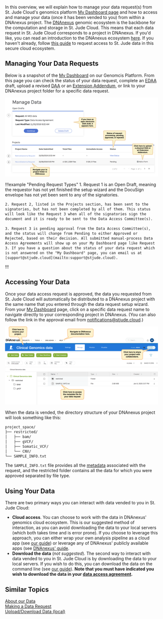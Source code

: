 In this overview, we will explain how to manage your data request(s) from St. Jude Cloud's genomics platform [My Dashboard page](https://platform.stjude.cloud/dashboard) and how to access and manage your data (once it has been vended to you) from within a DNAnexus project.  The [DNAnexus](https://www.dnanexus.com/) genomic ecosystem is the backbone for the computation and storage in St. Jude Cloud. This means that each data request in St. Jude Cloud corresponds to a project in DNAnexus. If you'd like, you can read an introduction to the DNAnexus ecosystem [here](https://documentation.dnanexus.com/). If you haven't already, follow [this guide](../requesting-data/data-request.md) to request access to St. Jude data in this secure cloud ecosystem.


## Managing Your Data Requests

Below is a snapshot of the [My Dashboard](https://platform.stjude.cloud/dashboard) on our Genomcis Platform. From this page you can check the status of your data request, complete an [EDAA](../requesting-data/how-to-fill-out-DAA.md#the-electronic-data-access-agreement-process) draft, upload a revised [DAA](../requesting-data/how-to-fill-out-DAA.md) or an [Extension Addendum](how-to-fill-out-Extension.md), or link to your DNAnexus project folder for a specific data request.

![](./docs-manage-data-page-labelled-tagged.png)
    

!!!example "Pending Request Types"
    1. Request 1 is an Open Draft, meaning the requestor has not yet finished the setup wizard and the DocuSign envelope has not yet been sent to any of the signatories. 

    2. Request 2, listed in the Projects section, has been sent to the signatories, but has not been completed by all of them. This status will look like the Request 3 when all of the signatories sign the document and it is ready to be sent to the Data Access Committee(s). 

    3. Request 3 is pending approval from the Data Access Committee(s), and the status will change from Pending to either Approved or Rejected, based on their decision. All submitted manual-process Data Access Agreements will show up on your My Dashboard page like Request 3. If you have a question about the status of your data request which is not answered on the "My Dashboard" page, you can email us at [support@stjude.cloud](mailto:support@stjude.cloud).
!!!

## Accessing Your Data

Once your data access request is approved, the data you requested from St. Jude Cloud will automatically be distributed to a DNAnexus project with the same name that you entered through the data request setup wizard. From your [My Dashboard](https://platform.stjude.cloud/dashboard) page, click on a specific data request name to navigate directly to your corresponding project in DNAnexus. (You can also follow the link in the approval email from notifications@stjude.cloud.)

![](./DX-project-page.png)


When the data is vended, the directory structure of your DNAnexus project will look something like this:

```
project_space/
├── restricted/
│   ├── bam/
│   ├── gVCF/
│   ├── Somatic_VCF/
│   └── CNV/
└── SAMPLE_INFO.txt
```

The `SAMPLE_INFO.txt` file provides all the [metadata](../requesting-data/about-our-data.md#metadata) associated with the request, and the restricted folder contains all the data for which you were approved separated by file type. 


## Using Your Data

There are two primary ways you can interact with data vended to you in St. Jude Cloud:

* **Cloud access**. You can choose to work with the data in DNAnexus' genomics cloud ecosystem. This is our suggested method of interaction, as you can avoid downloading the data to your local servers (which both takes time and is error prone). If you choose to leverage this approach, you can either wrap your own analysis pipeline as a cloud app (see [our guide](../analyzing-data/creating-a-cloud-app.md)) or leverage any of DNAnexus' publicly available apps (see [DNAnexus' guide](https://documentation.dnanexus.com/user/running-apps-and-workflows).
* **Download the data** (*not suggested*). The second way to interact with data vended to you in St. Jude Cloud is by downloading the data to your local servers. If you wish to do this, you can download the data on the command line (see [our guide](../analyzing-data/command-line.md)). **Note that you must have indicated you wish to download the data in your [data access agreement](../requesting-data/how-to-fill-out-DAA.md#the-data-access-agreement).**

## Similar Topics

[About our Data](../requesting-data/about-our-data.md)   
[Making a Data Request](../requesting-data/data-request.md)  
[Upload/Download Data (local)](../managing-data/upload-local.md)  
